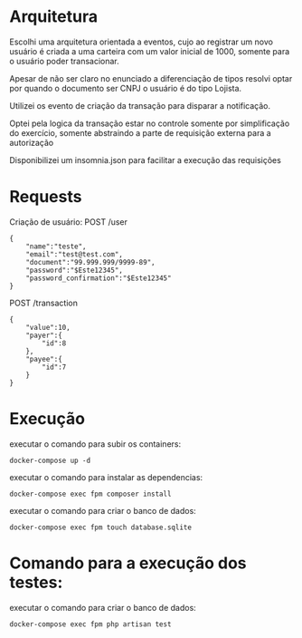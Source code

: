 # Arquitetura

Escolhi uma arquitetura orientada a eventos, cujo ao registrar um novo usuário é criada a uma carteira com um valor
inicial de 1000, somente para o usuário poder transacionar.

Apesar de não ser claro no enunciado a diferenciação de tipos resolvi optar por quando o documento ser CNPJ o usuário é
do tipo Lojista.

Utilizei os evento de criação da transação para disparar a notificação.

Optei pela logica da transação estar no controle somente por simplificação do exercício, somente abstraindo a parte de
requisição externa para a autorização

Disponibilizei um insomnia.json para facilitar a execução das requisições

# Requests

Criação de usuário:
POST /user
```
{
	"name":"teste",
	"email":"test@test.com",
	"document":"99.999.999/9999-89",
	"password":"$Este12345",
	"password_confirmation":"$Este12345"
}
```

POST /transaction
```
{
	"value":10,
	"payer":{
		"id":8
	},
	"payee":{
		"id":7
	}
}
```

# Execução

executar o comando para subir os containers:
```
docker-compose up -d
```

executar o comando para instalar as dependencias:
```
docker-compose exec fpm composer install
```

executar o comando para criar o banco de dados:
```
docker-compose exec fpm touch database.sqlite
```

# Comando para a execução dos testes:
executar o comando para criar o banco de dados:
```
docker-compose exec fpm php artisan test
```
